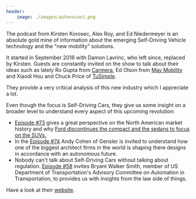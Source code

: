 ```yaml
---
header:
    image: ./images/autonocast.png
---
```


The podcast from Kirsten Korosec, Alex Roy, and Ed Niedermeyer is an absolute gold mine of information about the emerging Self-Driving Vehicle technology and the "new mobility" solutions.

It started in September 2016 with Damon Lavrinc, who left since, replaced by Kirsten. Guests are constantly invited on the show to talk about their ideas such as lately Ro Gupta from [Carmera](https://www.carmera.com), Ed Olson from [May Mobility](https://maymobility.com) and Xiaodi Hou and Chuck Price of [TuSimple](http://tusimple.ai).

They provide a very critical analysis of this new industry which I appreciate a lot.

Even though the focus is Self-Driving Cars, they give us some insight on a broader level to understand every aspect of this upcoming revolution:
* [Episode #73](http://www.autonocast.com/blog/2018/5/1/73-the-niedermeyers-and-alex-on-cars-crossovers-and-the-american-auto-market) gives a great perspective on the North American market history and why [Ford discontinues the compact and the sedans to focus on the SUVs.](http://www.foxnews.com/auto/2018/04/25/ford-is-killing-off-nearly-all-its-cars-in-favor-suvs.html)
* In the [Episode #74](http://www.autonocast.com/blog/2018/5/4/74-andrew-cohen-of-gensler) Andy Cohen of Gensler is invited to understand how one of the biggest architect firms in the world is shaping there designs in accordance with an autonomous future.
* Nobody can't talk about Self-Driving Cars without talking about regulation. [Episode #58](http://www.autonocast.com/blog/2018/3/1/58-bryant-walker-smith-on-the-state-of-av-regulation) invites Bryant Walker Smith, member of US Department of Transportation's Advisory Committee on Automation in Transportation, to provides us with insights from the law side of things.

Have a look at their [website](http://www.autonocast.com).
